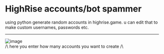 # HighRise accounts/bot spammer
using python generate random accounts in highrise.game. u can edit that to make custom usernames, passwords etc.<hr>
![image](https://github.com/kitidev/highrise-account-spammer/assets/105126230/58a10342-94ae-494a-9b54-8c681f054b4f)<br>
/\ here you enter how many accounts you want to create /\

